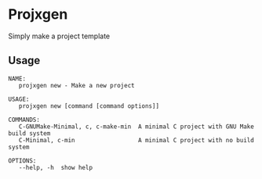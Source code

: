 # Projxgen
Simply make a project template

## Usage
```
NAME:
   projxgen new - Make a new project

USAGE:
   projxgen new [command [command options]] 

COMMANDS:
   C-GNUMake-Minimal, c, c-make-min  A minimal C project with GNU Make build system
   C-Minimal, c-min                  A minimal C project with no build system

OPTIONS:
   --help, -h  show help
```
